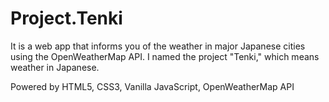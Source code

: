 # Project.Tenki

It is a web app that informs you of the weather in major Japanese cities using the OpenWeatherMap API.
I named the project "Tenki," which means weather in Japanese.

Powered by HTML5, CSS3, Vanilla JavaScript, OpenWeatherMap API
